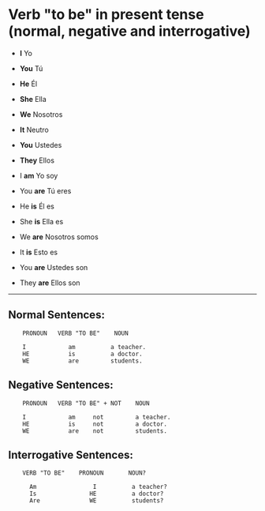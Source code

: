# Verb "to be" in present tense (normal, negative and interrogative)

* **I** Yo
* **You** Tú
* **He** Él
* **She** Ella
* **We** Nosotros
* **It** Neutro 
* **You** Ustedes
* **They** Ellos

* I **am** Yo soy
* You **are** Tú eres
* He **is** Él es
* She **is** Ella es
* We **are** Nosotros somos
* It **is** Esto es 
* You **are** Ustedes son
* They **are** Ellos son

***

## Normal Sentences:
~~~
    PRONOUN   VERB "TO BE"    NOUN

    I            am          a teacher.
    HE           is          a doctor.
    WE           are         students.
~~~

## Negative Sentences:
~~~
    PRONOUN   VERB "TO BE" + NOT    NOUN

    I            am     not         a teacher.
    HE           is     not         a doctor.
    WE           are    not         students.
~~~

## Interrogative Sentences:
~~~
    VERB "TO BE"    PRONOUN       NOUN?

      Am                I          a teacher?
      Is               HE          a doctor?
      Are              WE          students?
~~~